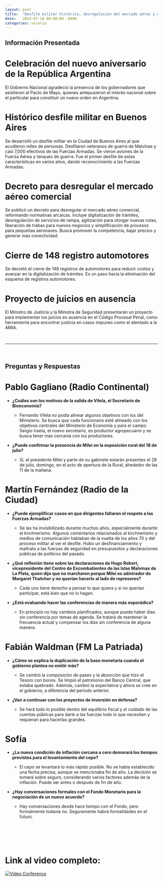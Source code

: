 ```yaml
---
layout: post
title:  "Desfile militar histórico, desregulación del mercado aéreo y nuevo aniversario de la República Argentina"
date:   2024-07-10 00:00:00 -0400
categories: voceria
---
```



    
## Información Presentada

    
# Celebración del nuevo aniversario de la República Argentina
El Gobierno Nacional agradeció la presencia de los gobernadores que asistieron al Pacto de Mayo, quienes antepusieron el interés nacional sobre el particular para constituir un nuevo orden en Argentina.

# Histórico desfile militar en Buenos Aires
Se desarrolló un desfile militar en la Ciudad de Buenos Aires al que acudieron miles de personas. Desfilaron veteranos de guerra de Malvinas y casi 7,000 efectivos de las Fuerzas Armadas. Se vieron aviones de la Fuerza Aérea y tanques de guerra. Fue el primer desfile de estas características en varios años, dando reconocimiento a las Fuerzas Armadas.

# Decreto para desregular el mercado aéreo comercial
Se publicó un decreto para desregular el mercado aéreo comercial, reformando normativas arcaicas. Incluye digitalización de trámites, desregulación de servicios de rampa, agilización para otorgar nuevas rutas, liberación de trabas para nuevos negocios y simplificación de procesos para pequeñas aeronaves. Busca promover la competencia, bajar precios y generar más conectividad.

# Cierre de 148 registro automotores
Se decretó el cierre de 148 registros de automotores para reducir costos y avanzar en la digitalización de trámites. Es un paso hacia la eliminación del esquema de registros automotores.

# Proyecto de juicios en ausencia
El Ministro de Justicia y la Ministra de Seguridad presentarán un proyecto para implementar los juicios en ausencia en el Código Procesal Penal, como herramienta para encontrar justicia en casos impunes como el atentado a la AMIA.

    
<br/>

---

<br/>

## Preguntas y Respuestas


    
# Pablo Gagliano (Radio Continental)

* **¿Cuáles son los motivos de la salida de Vilela, el Secretario de Bioeconomía?**
  - Fernando Vilela no podía alinear algunos objetivos con los del Ministerio. Se busca que cada funcionario esté alineado con los objetivos centrales del Ministerio de Economía y para el campo. Sergio Iraeta, el nuevo secretario, es productor agropecuario y se busca tener más cercanía con los productores.

* **¿Puede confirmar la presencia de Milei en la exposición rural del 18 de julio?**
  - Sí, el presidente Milei y parte de su gabinete estarán presentes el 28 de julio, domingo, en el acto de apertura de la Rural, alrededor de las 11 de la mañana.


# Martín Fernández (Radio de la Ciudad)

* **¿Puede ejemplificar casos en que dirigentes faltaron el respeto a las Fuerzas Armadas?**
  - Se las ha invisibilizado durante muchos años, especialmente durante el kirchnerismo. Algunos comentarios relacionados al kirchnerismo y medios de comunicación hablaban de la vuelta de los años 70 y del proceso militar al ver el desfile. Hubo un desfinanciamiento y maltrato a las fuerzas de seguridad en presupuestos y declaraciones públicas de políticos del pasado.

* **¿Qué reflexión tiene sobre las declaraciones de Hugo Robert, vicepresidente del Centro de Excombatientes de las Islas Malvinas de La Plata, quien dijo que no marcharon porque Milei es admirador de Margaret Thatcher y no querían hacerlo al lado de represores?**
  - Cada uno tiene derecho a pensar lo que quiera y si no querían participar, está bien que no lo hagan.

* **¿Está evaluando hacer las conferencias de manera más esporádica?**
  - En principio no hay cambios planificados, aunque puede haber días sin conferencia por temas de agenda. Se tratará de mantener la frecuencia actual y compensar los días sin conferencia de alguna manera.


# Fabián Waldman (FM La Patriada)

* **¿Cómo se explica la duplicación de la base monetaria cuando el gobierno plantea no emitir más?**
  - Se cambió la composición de pases y la absorción que hizo el Tesoro con bonos. Se limpió el patrimonio del Banco Central, que estaba quebrado. Además, cambió la expectativa y ahora se cree en el gobierno, a diferencia del período anterior.

* **¿Van a continuar con los proyectos de inversión en defensa?**
  - Se hará todo lo posible dentro del equilibrio fiscal y el cuidado de las cuentas públicas para darle a las fuerzas todo lo que necesiten y requieran para hacerlas grandes.


# Sofía 

* **¿La nueva condición de inflación cercana a cero demorará los tiempos previstos para el levantamiento del cepo?**
  - El cepo se levantará lo más rápido posible. No se había establecido una fecha precisa, aunque se mencionaba fin de año. La decisión se tomará sobre seguro, considerando varios factores además de la inflación. Puede ser antes o después de fin de año.

* **¿Hay conversaciones formales con el Fondo Monetario para la negociación de un nuevo acuerdo?**
  - Hay conversaciones desde hace tiempo con el Fondo, pero formalmente todavía no. Seguramente habrá formalidades en el futuro.


    <br/>
<br/>
<br/>

# Link al video completo:
[![Video Conference](https://img.youtube.com/vi/T_-m2Q8oFuY/0.jpg)](https://www.youtube.com/watch?v=T_-m2Q8oFuY)

    